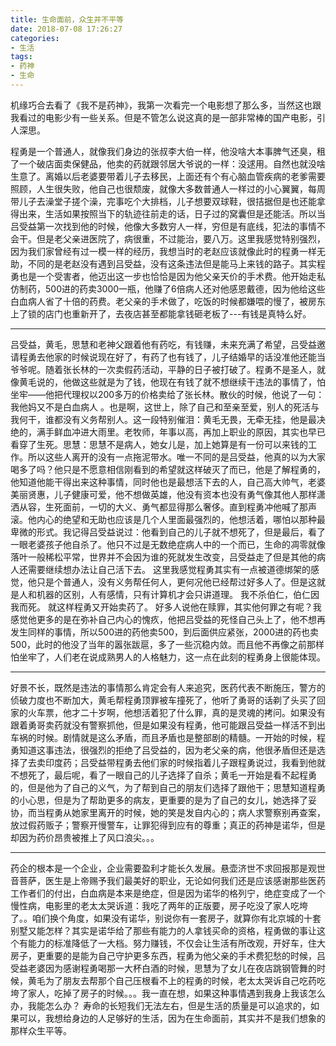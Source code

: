 ```yaml
---
title: 生命面前，众生并不平等
date: 2018-07-08 17:26:27
categories: 
- 生活
tags:
- 药神
- 生命
---
```

机缘巧合去看了《我不是药神》，我第一次看完一个电影想了那么多，当然这也跟我看过的电影少有一些关系。但是不管怎么说这真的是一部非常棒的国产电影，引人深思。

程勇是一个普通人，就像我们身边的张叔李大伯一样，他没啥大本事脾气还臭，租了一个破店面卖保健品，他卖的药就跟邻居大爷说的一样：没逑用。自然也就没啥生意了。离婚以后老婆要带着儿子去移民，上面还有个有心脑血管疾病的老爹需要照顾，人生很失败，他自己也很颓废，就像大多数普通人一样过的小心翼翼，每周带儿子去澡堂子搓个澡，完事吃个大排档，儿子想要双球鞋，很拮据但是也还能拿得出来，生活如果按照当下的轨迹往前走的话，日子过的窝囊但是还能活。所以当吕受益第一次找到他的时候，他像大多数穷人一样，穷但是有底线，犯法的事情不会干。但是老父亲进医院了，病很重，不过能治，要八万。这里我感觉特别强烈，因为我们家曾经有过一模一样的经历，我想当时的老赵应该就像此时的程勇一样无助，不同的是老赵没有遇到吕受益，没有这条违法但是能马上来钱的路子。其实程勇也是一个受害者，他迈出这一步也恰恰是因为他父亲天价的手术费。他开始走私仿制药，500进的药卖3000一瓶，他赚了6倍病人还对他感恩戴德，因为他给这些白血病人省了十倍的药费。老父亲的手术做了，吃饭的时候都嫌喂的慢了，被房东上了锁的店门也重新开了，去夜店甚至都能拿钱砸老板了---有钱是真特么好。

---

吕受益，黄毛，思慧和老神父跟着他有药吃，有钱赚，未来充满了希望，吕受益邀请程勇去他家的时候说现在好了，有药了也有钱了，儿子结婚早的话没准他还能当爷爷呢。随着张长林的一次卖假药活动，平静的日子被打破了。程勇不是圣人，就像黄毛说的，他做这些就是为了钱，他现在有钱了就不想继续干违法的事情了，怕坐牢——他把代理权以200多万的价格卖给了张长林。散伙的时候，他说了一句：我他妈又不是白血病人 。也是啊，这世上，除了自己和至亲至爱，别人的死活与我何干，谁都没有义务帮别人。这一段特别催泪：黄毛无畏，无牵无挂，他是最决绝的，满手鲜血冲进大雨里。老牧师，年事以高，再加上职业的原因，其实也早已看穿了生死。思慧：思慧不是病人，她女儿是，加上她算是有一份可以来钱的工作。所以这些人离开的没有一点拖泥带水。唯一不同的是吕受益，他真的以为大家喝多了吗？他只是不愿意相信刚看到的希望就这样破灭了而已，他是了解程勇的，他知道他能干得出来这种事情，同时他也是最想活下去的人，自己高大帅气，老婆美丽贤惠，儿子健康可爱，他不想做英雄，他没有资本也没有勇气像其他人那样潇洒从容，生死面前，一切的大义、勇气都显得那么奢侈。直到程勇冲他喊了那声滚。他内心的绝望和无助也应该是几个人里面最强烈的，他想活着，哪怕以那种最卑微的形式。我记得吕受益说过：他看到自己的儿子就不想死了，但是最后，看了一眼老婆孩子他自杀了。他只不过是无数绝症病人中的一个而已，生命的凋零就像落叶一般稀松平常，世界并不会因为谁的死就发生改变，吕受益走了但是其他的病人还需要继续想办法让自己活下去。 这里我感觉程勇其实有一点被道德绑架的感觉，他只是个普通人，没有义务帮任何人，更何况他已经帮过好多人了。但是这就是人和机器的区别，人有感情，只有计算机才会只讲道理。 我不杀伯仁，伯仁因我而死。 就这样程勇又开始卖药了。 好多人说他在赎罪，其实他何罪之有呢？我感觉他更多的是在弥补自己内心的愧疚，他把吕受益的死怪自己头上了，他不想再发生同样的事情，所以500进的药他卖500，到后面供应紧张，2000进的药也卖500，此时的他没了当年的嚣张跋扈，多了一些沉稳内敛。而且他不再像之前那样怕坐牢了，人们老在说成熟男人的人格魅力，这一点在此刻的程勇身上很能体现。

---

好景不长，既然是违法的事情那么肯定会有人来追究，医药代表不断施压，警方的侦破力度也不断加大，黄毛帮程勇顶罪被车撞死了，他听了勇哥的话剃了头买了回家的火车票，他才二十岁啊，他想活着犯了什么罪，真的是灵魂的拷问。如果没有跟着勇哥卖药就没有警察抓他，但是如果没有程勇，他可能跟吕受益一样活不到出车祸的时候。剧情就是这么矛盾，而且矛盾也是整部剧的精髓。一开始的时候，程勇知道这事违法，很强烈的拒绝了吕受益的，因为老父亲的病，他很矛盾但还是选择了去卖印度药；吕受益带程勇去他们家的时候指着儿子跟程勇说过，我看到他就不想死了，最后呢，看了一眼自己的儿子选择了自杀；黄毛一开始是看不起程勇的，但是他为了自己的义气，为了帮到自己的朋友们选择了跟他干；思慧知道程勇的小心思，但是为了帮助更多的病友，更重要的是为了自己的女儿，她选择了妥协，而当程勇从她家里离开的时候，她的笑是发自内心的；病人求警察别再查案，放过假药贩子；警察开慢警车，让罪犯得到应有的尊重；真正的药神是诺华，但是却因为药价昂贵被推上了风口浪尖。。。

---

药企的根本是一个企业，企业需要盈利才能长久发展。悬壶济世不求回报那是观世音菩萨，医生是上帝赐予我们最美好的职业，无论如何我们还是应该感谢那些医药工作者们的付出，白血病是本来是绝症，但是因为诺华的格列宁，绝症变成了一个慢性病，电影里的老太太哭诉道：我吃了两年的正版要，房子吃没了家人吃垮了。。咱们换个角度，如果没有诺华，别说你有一套房子，就算你有北京城的十套别墅又能怎样？其实是诺华给了那些有能力的人拿钱买命的资格，程勇做的事让这个有能力的标准降低了一大档。努力赚钱，不仅会让生活有所改观，开好车，住大房子，更重要的是能为自己守护更多东西，程勇为他父亲的手术费犯愁的时候，吕受益老婆因为感谢程勇喝那一大杯白酒的时候，思慧为了女儿在夜店跳钢管舞的时候，黄毛为了朋友去帮那个自己压根看不上的程勇的时候，老太太哭诉自己吃药吃垮了家人，吃掉了房子的时候。。。我一直在想，如果这种事情遇到我身上我该怎么办，我能怎么办？ 寿命的长短我们无法左右，但是生活的质量是可以追求的，如果可以，我想给身边的人足够好的生活，因为在生命面前，其实并不是我们想象的那样众生平等。
